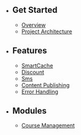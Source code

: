 - ## Get Started
    - [Overview](/{{route}}/{{version}}/overview)
    - [Project Architecture](/{{route}}/{{version}}/project-architecture)

- ## Features
    - [SmartCache](/{{route}}/{{version}}/smart-cache)
    - [Discount](/{{route}}/{{version}}/discount)
    - [Sms](/{{route}}/{{version}}/sms)
    - [Content Publishing](/{{route}}/{{version}}/content-publishing)
    - [Error Handling](/{{route}}/{{version}}/error-handling)

- ## Modules
    - [Course Management](/{{route}}/{{version}}/course-management)
